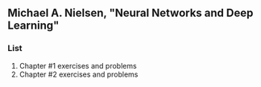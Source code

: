 ## Michael A. Nielsen, "Neural Networks and Deep Learning"
### List
  1. Chapter #1 exercises and problems
  2. Chapter #2 exercises and problems
